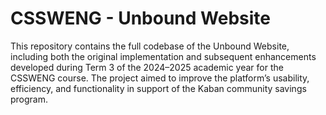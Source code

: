 # CSSWENG - Unbound Website 

This repository contains the full codebase of the Unbound Website, including both the original implementation and subsequent enhancements developed during Term 3 of the 2024–2025 academic year for the CSSWENG course. The project aimed to improve the platform’s usability, efficiency, and functionality in support of the Kaban community savings program.
